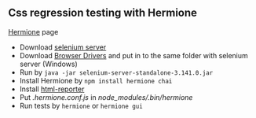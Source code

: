 ## Css regression testing with Hermione

[Hermione](https://github.com/gemini-testing/hermione) раge

- Download [selenium server](http://selenium-release.storage.googleapis.com/3.141/selenium-server-standalone-3.141.0.jar)
- Download [Browser Drivers](https://www.seleniumhq.org/download/) and put in to the same folder with selenium server (Windows)
- Run by
`java -jar selenium-server-standalone-3.141.0.jar`
- Install Hermione by 
`npm install hermione chai`
- Install [html-reporter](https://github.com/gemini-testing/html-reporter)
- Put *.hermione.conf.js* in *node_modules/.bin/hermione*
- Run tests by `hermione` or `hermione gui`